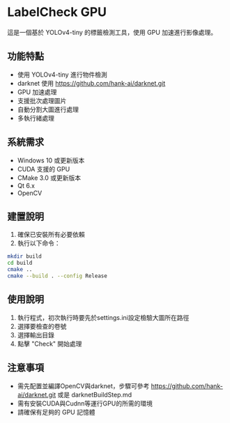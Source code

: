 # LabelCheck GPU

這是一個基於 YOLOv4-tiny 的標籤檢測工具，使用 GPU 加速進行影像處理。

## 功能特點

- 使用 YOLOv4-tiny 進行物件檢測
- darknet 使用 https://github.com/hank-ai/darknet.git
- GPU 加速處理
- 支援批次處理圖片
- 自動分割大圖進行處理
- 多執行緒處理

## 系統需求

- Windows 10 或更新版本
- CUDA 支援的 GPU
- CMake 3.0 或更新版本
- Qt 6.x
- OpenCV

## 建置說明

1. 確保已安裝所有必要依賴
2. 執行以下命令：
```bash
mkdir build
cd build
cmake ..
cmake --build . --config Release
```

## 使用說明

1. 執行程式，初次執行時要先於settings.ini設定檢驗大圖所在路徑
2. 選擇要檢查的卷號
3. 選擇輸出目錄
4. 點擊 "Check" 開始處理

## 注意事項

- 需先配置並編譯OpenCV與darknet，步驟可參考 https://github.com/hank-ai/darknet.git 或是 darknetBuildStep.md
- 需有安裝CUDA與Cudnn等運行GPU的所需的環境
- 請確保有足夠的 GPU 記憶體